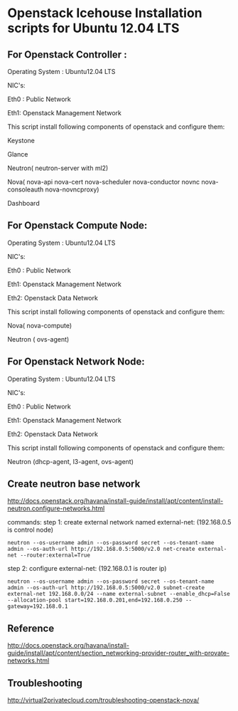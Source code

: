 Openstack Icehouse Installation scripts for Ubuntu 12.04 LTS
================

For Openstack Controller :
--------------------------

Operating System : Ubuntu12.04 LTS

NIC's:

Eth0 : Public Network

Eth1: Openstack Management Network

This script install following components of openstack and configure them:

Keystone

Glance

Neutron( neutron-server with ml2)

Nova( nova-api nova-cert nova-scheduler nova-conductor novnc nova-consoleauth nova-novncproxy)

Dashboard


For Openstack Compute Node:
--------------------------
Operating System : Ubuntu12.04 LTS

NIC's:

Eth0 : Public Network

Eth1: Openstack Management Network

Eth2: Openstack Data Network

This script install following components of openstack and configure them:

Nova( nova-compute)

Neutron ( ovs-agent)

For Openstack Network Node:
--------------------------
Operating System : Ubuntu12.04 LTS

NIC's:

Eth0 : Public Network

Eth1: Openstack Management Network

Eth2: Openstack Data Network

This script install following components of openstack and configure them:

Neutron (dhcp-agent, l3-agent, ovs-agent)

Create neutron base network
----------------------------
http://docs.openstack.org/havana/install-guide/install/apt/content/install-neutron.configure-networks.html

commands:
step 1: create external network named external-net: (192.168.0.5 is control node)

```
neutron --os-username admin --os-password secret --os-tenant-name admin --os-auth-url http://192.168.0.5:5000/v2.0 net-create external-net --router:external=True
```

step 2: configure external-net: (192.168.0.1 is router ip)
```
neutron --os-username admin --os-password secret --os-tenant-name admin --os-auth-url http://192.168.0.5:5000/v2.0 subnet-create external-net 192.168.0.0/24 --name external-subnet --enable_dhcp=False --allocation-pool start=192.168.0.201,end=192.168.0.250 --gateway=192.168.0.1
```

Reference
---------------
http://docs.openstack.org/havana/install-guide/install/apt/content/section_networking-provider-router_with-provate-networks.html




Troubleshooting
----------------
http://virtual2privatecloud.com/troubleshooting-openstack-nova/

